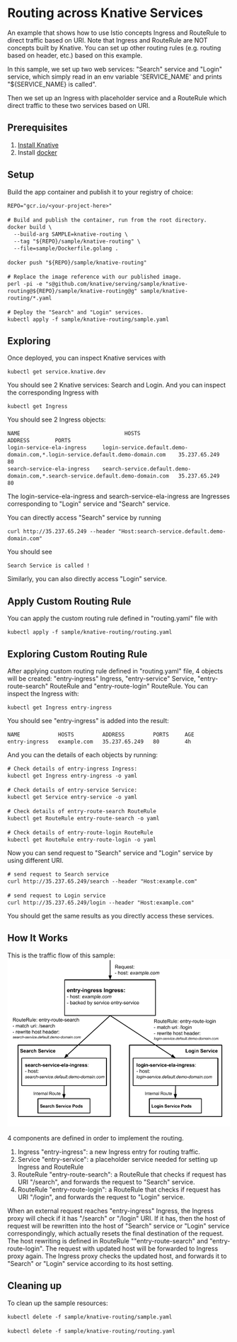 # Routing across Knative Services

An example that shows how to use Istio concepts Ingress and RouteRule to direct traffic based on URI. Note that Ingress and RouteRule are NOT concepts built by Knative.
You can set up other routing rules (e.g. routing based on header, etc.) based on this example.

In this sample, we set up two web services: "Search" service and "Login" service, which simply read
in an env variable 'SERVICE_NAME' and prints "${SERVICE_NAME} is called".

Then we set up an Ingress with placeholder service and a RouteRule which direct traffic to these two services based on URI.

## Prerequisites

1. [Install Knative](https://github.com/knative/install/blob/master/README.md)
1. Install [docker](https://www.docker.com/)

## Setup

Build the app container and publish it to your registry of choice:

```shell
REPO="gcr.io/<your-project-here>"

# Build and publish the container, run from the root directory.
docker build \
  --build-arg SAMPLE=knative-routing \
  --tag "${REPO}/sample/knative-routing" \
  --file=sample/Dockerfile.golang .

docker push "${REPO}/sample/knative-routing"

# Replace the image reference with our published image.
perl -pi -e "s@github.com/knative/serving/sample/knative-routing@${REPO}/sample/knative-routing@g" sample/knative-routing/*.yaml

# Deploy the "Search" and "Login" services.
kubectl apply -f sample/knative-routing/sample.yaml
```

## Exploring
Once deployed, you can inspect Knative services with
```shell
kubectl get service.knative.dev
```
You should see 2 Knative services: Search and Login.
And you can inspect the corresponding Ingress with
```shell
kubectl get Ingress
```
You should see 2 Ingress objects:

```
NAME                                 HOSTS                                                                                         ADDRESS        PORTS
login-service-ela-ingress     login-service.default.demo-domain.com,*.login-service.default.demo-domain.com    35.237.65.249      80
search-service-ela-ingress    search-service.default.demo-domain.com,*.search-service.default.demo-domain.com   35.237.65.249      80
```
The login-service-ela-ingress and search-service-ela-ingress are Ingresses corresponding to "Login" service and "Search" service.

You can directly access "Search" service by running
```shell
curl http://35.237.65.249 --header "Host:search-service.default.demo-domain.com"
```
You should see
```
Search Service is called !
```
Similarly, you can also directly access "Login" service.

## Apply Custom Routing Rule
You can apply the custom routing rule defined in "routing.yaml" file with
```shell
kubectl apply -f sample/knative-routing/routing.yaml
```

## Exploring Custom Routing Rule
After applying custom routing rule defined in "routing.yaml" file, 4 objects will be created:
"entry-ingress" Ingress, "entry-service" Service, "entry-route-search" RouteRule and "entry-route-login" RouteRule.
You can inspect the Ingress with:
```shell
kubectl get Ingress entry-ingress
```
You should see "entry-ingress" is added into the result:
```
NAME            HOSTS         ADDRESS         PORTS     AGE
entry-ingress   example.com   35.237.65.249   80        4h
```

And you can the details of each objects by running:
```shell
# Check details of entry-ingress Ingress:
kubectl get Ingress entry-ingress -o yaml

# Check details of entry-service Service:
kubectl get Service entry-service -o yaml

# Check details of entry-route-search RouteRule
kubectl get RouteRule entry-route-search -o yaml

# Check details of entry-route-login RouteRule
kubectl get RouteRule entry-route-login -o yaml
```

Now you can send request to "Search" service and "Login" service by using different URI.

```shell
# send request to Search service
curl http://35.237.65.249/search --header "Host:example.com"

# send request to Login service
curl http://35.237.65.249/login --header "Host:example.com"
```
You should get the same results as you directly access these services.


## How It Works
This is the traffic flow of this sample:
![Object model](images/knative-sample-flow.png)

4 components are defined in order to implement the routing.
1. Ingress "entry-ingress": a new Ingress entry for routing traffic.
2. Service "entry-service": a placeholder service needed for setting up Ingress and RouteRule
3. RouteRule "entry-route-search": a RouteRule that checks if request has URI "/search", and forwards the request to "Search" service.
4. RouteRule "entry-route-login": a RouteRule that checks if request has URI "/login", and forwards the request to "Login" service.

When an external request reaches "entry-ingress" Ingress, the Ingress proxy will check if it has "/search" or "/login" URI. If it has, then the host of request will be rewritten into the host of "Search" service or "Login" service correspondingly, which actually resets the final destination of the request. The host rewriting is defined in RouteRule ""entry-route-search" and "entry-route-login".
The request with updated host will be forwarded to Ingress proxy again. The Ingress proxy checks the updated host, and forwards it to "Search" or "Login" service according to its host setting.

## Cleaning up

To clean up the sample resources:

```shell
kubectl delete -f sample/knative-routing/sample.yaml

kubectl delete -f sample/knative-routing/routing.yaml
```
